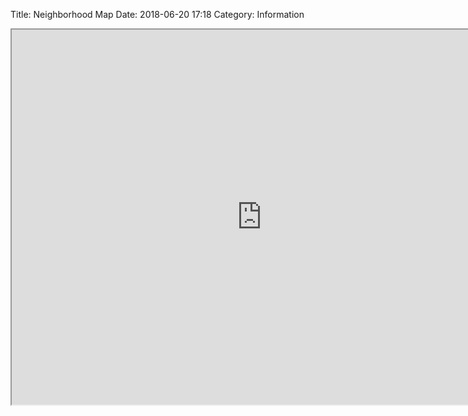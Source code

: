Title: Neighborhood Map
Date: 2018-06-20 17:18
Category: Information


<iframe src="https://www.google.com/maps/d/embed?mid=1OQIATf4I_Piic1sdEsAX62uXuV2CEiA1&z=14" width="800" height="600">
</iframe>
